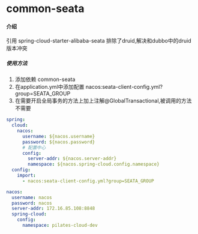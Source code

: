 # common-seata

#### 介绍

引用 spring-cloud-starter-alibaba-seata 排除了druid,解决和dubbo中的druid版本冲突

##### 使用方法

1. 添加依赖 common-seata
2. 在application.yml中添加配置 nacos:seata-client-config.yml?group=SEATA_GROUP
3. 在需要开启全局事务的方法上加上注解@GlobalTransactional,被调用的方法不需要

```yaml 导入nacos配置
spring:
  cloud:
    nacos:
      username: ${nacos.username}
      password: ${nacos.password}
      # 配置中心
      config:
        server-addr: ${nacos.server-addr}
        namespace: ${nacos.spring-cloud.config.namespace}
  config:
    import:
      - nacos:seata-client-config.yml?group=SEATA_GROUP

nacos:
  username: nacos
  password: nacos
  server-addr: 172.16.85.108:8848
  spring-cloud:
    config:
      namespace: pilates-cloud-dev
```